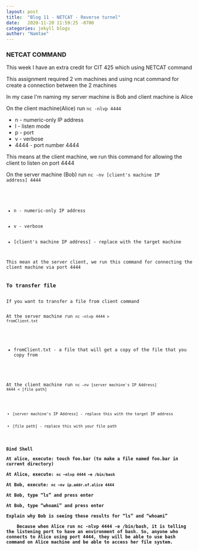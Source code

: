 ```yaml
---
layout: post
title:  "Blog 11 - NETCAT - Reverse turnel"
date:   2020-11-20 11:59:25 -0700
categories: jekyll blogs
auther: "Namtae"
---
```

<h3>NETCAT COMMAND</h3>
<p>This week I have an extra credit for CIT 425 which using NETCAT command</p>
<p>This assignment required 2 vm machines and using ncat command for create a connection between the 2 machines</p>
In my case I'm naming my server machine is Bob and client machine is Alice

On the client machine(Alice) run <code>nc -nlvp 4444</code>
<ul>
    <li>n - numeric-only IP address</li>
    <li>l - listen mode</li>
    <li>p - port</li>
    <li>v - verbose</li>
    <li>4444 - port number 4444</li>
</ul>
This means at the client machine, we run this command for allowing the client to listen on port 4444

On the server machine (Bob) run <code>nc -nv [client's machine IP address] 4444
<ul>
    <li>n - numeric-only IP address</li>
    <li>v - verbose</li>
    <li>[client's machine IP address] - replace with the target machine</li>
</ul>
This mean at the server client, we run this command for connecting the client machine via port 4444


<h3>To transfer file</h3>
If you want to transfer a file from client command

At the server machine 
run <code>nc –nlvp 4444 > fromClient.txt</code>
<ul>
    <li>fromClient.txt - a file that will get a copy of the file that you copy from</li>
</ul>

At the client machine 
run <code>nc –nv [server machine's IP Address] 4444 < [file path]
<ul>
    <li>[server machine's IP Address] - replace this with the target IP address</li>
    <li>[file path] - replace this with your file path
</ul>

<h3>Bind Shell
<p>At alice, execute: touch foo.bar (to make a file named foo.bar in current directory)</br>
At Alice, execute: <code>nc –nlvp 4444 –e /bin/bash</code><br>
At Bob, execute: <code>nc –nv ip.addr.of.alice 4444</code><br>
At Bob, type “ls” and press enter<br>
At Bob, type “whoami” and press enter<br>
Explain why Bob is seeing these results for “ls” and “whoami”<br>
	Because when Alice run nc -nlvp 4444 -e /bin/bash, it is telling the listening port to have an environment of bash. So, anyone who connects to Alice using port 4444, they will be able to use bash command on Alice machine and be able to access her file system. </p>







